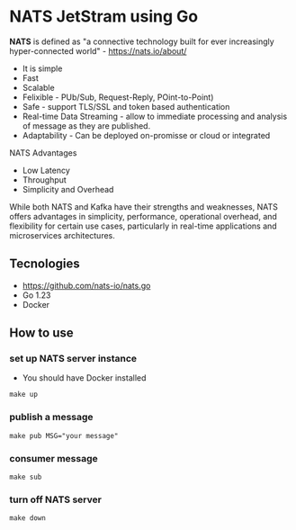 # NATS JetStram using Go

__NATS__ is defined as "a connective technology built for ever increasingly hyper-connected world" - https://nats.io/about/

* It is simple
* Fast
* Scalable
* Felixible - PUb/Sub, Request-Reply, POint-to-Point)
* Safe - support TLS/SSL and token based authentication
* Real-time Data Streaming - allow to immediate processing and analysis of message as they are published.
* Adaptability - Can be deployed on-promisse or cloud or integrated

NATS Advantages
* Low Latency
* Throughput
* Simplicity and Overhead

While both NATS and Kafka have their strengths and weaknesses, NATS offers advantages in simplicity, performance, operational overhead, and flexibility for certain use cases, particularly in real-time applications and microservices architectures. 

## Tecnologies
* https://github.com/nats-io/nats.go
* Go 1.23
* Docker

## How to use

### set up NATS server instance
* You should have Docker installed
```
make up
```

### publish a message 

```
make pub MSG="your message"
```

### consumer message
```
make sub 
```

### turn off NATS server
```
make down
```


